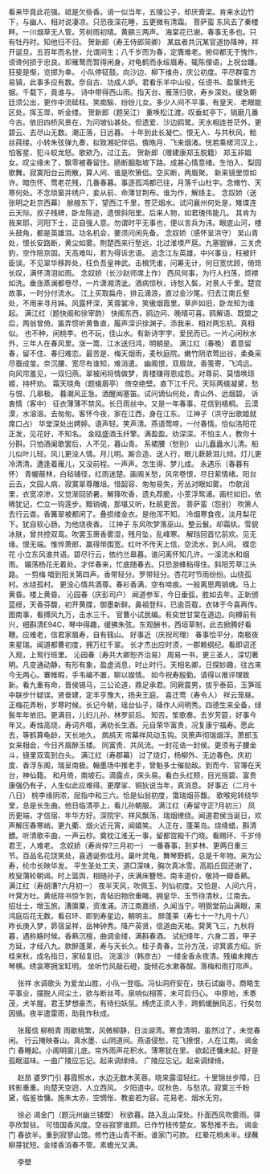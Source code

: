 <!-- { "loadSidebar": true } -->
看来毕竟此花强。祗是欠些香。诮一似当年，五陵公子，却厌膏梁。肯来水边竹下，与幽人、相对说凄凉。只恐夜深花睡，五更微有清霜。
菩萨蛮
东风去了秦楼畔。一川烟草无人管。芳树雨初晴。黄鹂三两声。
海棠花已谢。春事无多也。只有牡丹时。知他归不归。
贺新郎（寿王侍郎简卿）
某兹者共沉某官道协降神，祥开诞旦。五百年而名世，允谓间生；八千岁而为春，定膺难老。俯仰都无于愧怍，谤谗何损于忠良。却雁鹜而暂得闲身，对龟鹤而永绥眉寿。辄陈俚语，上祝台躔。狂斐是惭，览掷为幸。
小队停钲鼓。向沙边、柳下维舟，庆公初度。平尽群蛮方易镇，此事多应有数。奈自古、功成人妒。君看乐羊中山役，任谤书、盈箧终无据。千载下，竟谁与。
诗中带得西山雨。指天台、雁荡归欤，寿乡深处。缓急朝廷须公出，更作中流砥柱。笑痴騃、纷纷儿女。多少人间不平事，有皇天、老眼能区处。挥玉斝，听金缕。
贺新郎（题吴江）
重唤松江渡。叹垂虹亭下，销磨几番今古。依旧四桥风景在，为问坡仙甚处。但遗爱、沙边鸥鹭。天水相连苍茫外，更碧云、去尽山无数。潮正落，日远暮。
十年到此长凝伫。恨无人、与共秋风，鲙丝莼缕。小转朱弦弹九奏，拟致湘妃伴侣。俄皓月、飞来烟渚。恍若乘槎河汉上，怕客星、犯斗蛟龙怒。歌欸乃，过江去。
贺新郎（赠建康郑玉脱籍）
郑玉非娼女。叹尘缘未了，飘零被春留住。肠断胭脂坡下路。成甚心情意绪。生怕入、梨园歌舞。寂寞阳台云雨散，算人间、谁是吹箫侣。空买断，两眉聚。
新来镜里惊如许。暗伤怀、莺老花残，几番春暮。事逐孤鸿都已往，月落千山杜宇。念脩竹、天寒何处。不念琐窗并绣户，妾从前、命薄甘荆布。谁为作，解绦主。
念奴娇（送张明之赴京西幕）
艅艎东下，望西江千里，苍茫烟水。试问襄州何处是，雉堞连云天际。叔子残碑，卧龙陈迹，遗恨斜阳里。后来人物，如君瑰伟能几。
其肯为我来耶，河阳下士，正自强人意。勿谓时平无事也，便以言兵为讳。眼底山河，楼头鼓角，都是英雄泪。功名机会，要须问闲先备。
念奴娇（感怀呈洪守）
吴山青处，恨长安路断，黄尘如雾。荆楚西来行堑远，北过淮堧严扈。九塞貔貅，三关虎豹，空作陪京固。天高难叫，若为得诉忠语。
追念江左英雄，中兴事业，枉被奸臣误。不见翠华移跸处，枉负吾皇神武。击楫凭谁，问筹无计，何日宽优顾，倚筇长叹，满怀清泪如雨。
念奴娇（长沙赵师席上作）
西风何事，为行人扫荡，烦襟如洗。垂涨蒸澜都卷尽，一片潇湘清泚。酒病惊秋，诗愁入鬓，对景人千里。楚宫故事，一时分付流水。
江上买取扁舟，排云涌浪，直过金沙尾。归去江南丘壑处，不用来寻月姊。风露杯深，芙蓉裳冷，笑傲烟霞里。草庐如旧，卧龙知为谁起。
满江红（题快阁和徐宰韵）
快阁东西，鸥边问、晚晴可喜。鸥解语、既盟之后，两翁曾倚。笛弄惯听黄鲁直，履声深识徐渊子。添我来、相对两忘机，真相似。
也不种，闲桃李。也不玩，佳山水。有新诗字字，爱民而已。一片心闲秋水外，三年人在春风里。涨一篙、江水送归鸿，明朝是。
满江红（春晚）
着意留春，留不住、春归难恋。最苦是、梅天烟雨，麦秋庭院。嫩竹阴浓莺出谷，柔桑采尽蚕成茧。奈沉腰、宽尽有谁知，难消遣。
幽阁恨，双眉敛。香笺寄，飞鸿远。向风帘羞见，一双归燕。翠被闲将情做梦，青楼赚得恩成怨。对尊前、莫惜唤琼姬，持杯劝。
霜天晓角（题蛾眉亭）
倚空绝壁。直下江千尺。天际两蛾凝黛，愁与恨、几皋极。
暮潮风正急。酒醒闻塞笛。试问谪仙何处，青山外、远烟碧。
诉衷情（客中）
征衣薄薄不禁风。长日雨丝中。又是一年春事，花信到梧桐。
云漠漠，水溶溶。去匆匆。客怀今夜，家在江西，身在江东。
江神子（洪守出歌姬就席口占）
华堂深处出娉婷。语声轻。笑声清。燕语莺啼，一付春情。恰似洛阳花正发，见花好，不知名。
金瓯盛酒玉纤擎。满盈盈。劝深深。不怕主人，教你十分斟。只怕酒阑歌罢后，人不见，暮山青。
系裙腰（愁别）
山儿矗矗水儿清。船儿似叶儿轻。风儿更没人情。月儿明。厮合造、送人行，眼儿蔌蔌泪儿倾。灯儿更冷清清。遭逢着雁儿，又没前程。一声声。怎生得、梦儿成。
永遇乐（春暮有怀）
青幄蔽林，白毡铺径，红雨迷楚。画阁关愁，风帘卷恨，尽日萦情绪。阳台云去，文园人病，寂寞翠尊雕俎。惜韶容、匆匆易失，芳丛对眼如雾。
巾欹润里，衣宽凉渗，又觉渐回骄暑。解箨吹香，遗丸荐脆，小芰浮鸳浦。画栏如旧，依稀犹记，伫立一钩莲步。黯销魂，那堪又听，杜鹃更苦。
菩萨蛮（怨别）
吹箫人去行云杳。香篝翠被都闲了。叠损缕金衣。是他浑不知。
冷烟寒食夜。淡月梨花下。犹自软心肠。为他烧夜香。
江神子
东风吹梦落巫山。整云鬟。却霜纨。雪貌冰肤，曾共控双鸾。吹罢玉箫香雾湿，残月坠，乱峰寒。
解珰回首忆前欢。见无缘。恨无端。惟悴萧郎，赢得带围宽。红叶不传天上信，空流水，到人间。
蝶恋花
小立东风谁共语。碧尽行云，依约兰皋暮。谁问离怀知几许。一溪流水和烟雨。
媚荡杨花无着处。才伴春来，忙底随春去。只恐游蜂粘得住。斜阳芳草江头路。
一剪梅
唱到阳关第四声。香带轻分。罗带轻分。杏花时节雨纷纷。山绕孤村。水绕孤村。
更没心情共酒尊。春衫香满，空有啼痕。一般离思两销魂。马上黄昏。楼上黄昏。
沁园春（庆彭司户）
闻道参军，今日垂弧，胜如去年。正新颁蓝绶，天香芬馥，初开黄牒，御墨新鲜。鼻祖登科，已逾百载，衣钵于今喜再传。图南事，看搏风九万，击水三千。
官曹小试民编。有奕世甘棠在道边。向樽前有兴，细斟清E94C，琴中得趣，缓拂朱弦。东观酬书，西垣草制，此去掀腾好看鞭。应难老，信君家眉寿，自有篯山。
好事近（庆祝司理）
春事恰平分，南极夜来星瑞。闻道都曹初度，拥万红千翠。
长才杰出应时须，一郡赖纲纪。看即诏还入观，上鸳行班里。
沁园春（寿共大卿恕齐治易）
周易一书，更三圣人，深切著明。凡变通动静，有形有象，盈虚消息，时止时行。天相名卿，日探妙趣，往古来今无两心。褰帷暇，手韦编不置，聊以娱情。
如今祝寿殷勤。请得以推评理致新。看九重有命，晋侯锡马，三公论道，鼎足承君。同厥震男，拔乎泰茹，玉笋班中联步什疑误。贤奋建，定丰亨豫大，扬夬王庭。
喜迁莺（寿令人）
祥云笼昼。正梅花弄粉，岁寒时候。长记今朝，瑶台仙子，降作人间明秀。四德生来全备，绿鬓年年依旧。更满目，儿妇儿孙，林罗前后。
知否。笙歌奏。去岁芳筵，好事今年又。寿烛高烧，寿词齐唱，满劝长生酒。元自荣华富贵，况复康宁福寿。愿此去，等鹤算龟龄，天长地久。
鹧鸪天
帘幕祥风动玉钩。凤箫声彻瑞烟浮。萧郎玉女来相会，今日齐眉醉玉楼。
同富贵、共风流。一封花诰一封侯。更须有子腰金斗，镜里双鸾到白头。
满江红（寿郡幕）
过了烧灯，杨柳外、无边春色。庆初度、香浮东阁，瑞呈南极。翰墨场中推老手，曾魁多士催勍敌。到而今、官簿在天台，神仙籍。
和月倚，南坡石。滴露点，床头易。看白头红颊，目光摇碧、富贵康强仍有子，人生似此应难得。更摩挲、铜狄说当年，真消息。
好事近（二月十八日）
桃李缘阴浓，屈指中和三六。恰是仙翁初度，霭瑞烟芬馥。
歌喉宛转绕华堂，总是长生曲。他日临清亭上，看儿孙朝服。
满江红（寿留守正?月初三）
凤历更端，才信宿、年华方好。深院宇、祥风飘荡，瑞烟缭绕。闻道君侯当诞日，欢声解压春寒峭。更九衢、烟火近元宵，闻嬉笑。
人正在，蓬莱岛。烧绛蜡，斟清醥。听清歌丰曲，一声云杪。奠枕江淮无一事，留都宫殿千门晓。看赐环、千岁侍君王，人难老。
念奴娇（寿尚倅?三月初一）
一番春事，到芗林、更两日重三节。百品名花饶笑处，喜遇诞弥佳月。巢叶灵龟，舞琴野鹤，总是千年物。来为公寿，纶巾长映华发。
平生圣处工夫，道□深味，胸次真冰雪。高蹈丘园还谢了，枚叟蒲轮朝谒。时上篮舆，相随孙子，庆满床簪笏。南丰道价，敬持一瓣香爇。
满江红（寿胡漕?六月初一）
夜半天风，吹佩玉、列仙初度。又恰是、人间六月，叶蓂方吐。黄纸除书惊乍到，青毡旧物欣重睹。拥皇华、玉节待清秋，江南去。
招壮士，增玉旅。漕廪粟，资淮浦。济江南嘉绩，久闻当宁。明弼堂前山满眼，来鸿庭后花无数。看召环、即到寿星边，朝明主。
醉蓬莱（寿七十一?九月十八）
昨长庚入梦，昴宿呈祥，岳神钟秀。降产英贤，信道由天祐。蓂荚飞三，九秋将暮，遇称觞时候。香爇沉檀，曲调金缕，满斟春酒。
试纪绛年，六身二首，甲子方延，才经八九。款醉蓬莱，寿与天长久。桂子青春，兰孙方茂，谅箕裘方绍。折桂来秋，成名指日，家毡复旧。
浣溪沙（韩彦古）
一缕金香永夜清。残编未掩古琴横。绣衾寒拥宝缸明。
坐听竹风敲石磴，旋倾花水漱春酲。落梅和雨打帘声。

　
张祥
水调歌头
为爱龙山胜，小队一登临。冯仙洞府安在，抉石试幽寻。商略生平事业，摆脱人间尘土，欲与断丝芩。泉响似相答，未可启归心。 
中原地，禾黍茂，犬羊腥。君王梦想豪杰，有待扫妖氛。缚虎正须人手，跨鹤缓酬凤志，行矣勿因循。夜半遣雷雨，助我作秋成。 

　
张履信
柳梢青
雨歇桃繁，风微柳静，日淡湖湾。寒食清明，虽然过了，未觉春闲。 
行云掩映春山。真水墨、山阴道间。燕语侵愁，花飞撩恨，人在江南。 
谒金门
春睡起。小阁明窗儿底。帘外雨声花积水。薄寒犹在里。 
欲起还慵未起。好是孤眠滋味。一曲广陵应忘记。起来调绿绮。 
广陵应忘记。起来调绿绮。 

　
赵昂
婆罗门引
暮霞照水，水边无数木芙蓉。晓来露湿轻红。十里锦丝步障，日转影重重。向楚天空迥，人立西风。 
夕阳道中。叹秋色、与愁浓。寂寞三千粉黛，临鉴妆慵。施朱太赤，空惆怅、教妾若为容。花易老、烟水无穷。 

　
徐必
谒金门（题沅州幽兰铺壁）
秋欲暮。路入乱山深处。扑面西风吹雾雨。驿亭欣暂驻。 
可惜国香风度。空谷寂寥谁顾。已作竹枝传楚女。客愁推不去。 
谒金门
春欲半。重到寂寥山馆。修竹连山青不断。谁家门可款。 
红晕花梢未半。绿蘸柳芽犹短。金缕香消春不管。素蟾光又满。 

　
李壁
